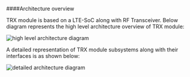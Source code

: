 ####Architecture overview

TRX module is based on a LTE-SoC along with RF Transceiver. 
Below diagram represents the high level architecture overview of TRX module: 

![high level architecture diagram](https://ukama-site-assets.s3.amazonaws.com/hardware/High%20level%20diagram.png) 

A detailed representation of TRX module subsystems along with their interfaces is as shown below:

![detailed architecture diagram](https://ukama-site-assets.s3.amazonaws.com/hardware/TRX_Block_diag_06Aug.png)
